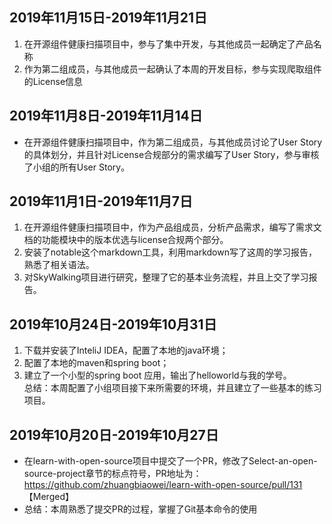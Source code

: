 ﻿## 2019年11月15日-2019年11月21日
1. 在开源组件健康扫描项目中，参与了集中开发，与其他成员一起确定了产品名称
2. 作为第二组成员，与其他成员一起确认了本周的开发目标，参与实现爬取组件的License信息


## 2019年11月8日-2019年11月14日
- 在开源组件健康扫描项目中，作为第二组成员，与其他成员讨论了User Story的具体划分，并且针对License合规部分的需求编写了User Story，参与审核了小组的所有User Story。


## 2019年11月1日-2019年11月7日
1. 在开源组件健康扫描项目中，作为产品组成员，分析产品需求，编写了需求文档的功能模块中的版本优选与license合规两个部分。
2. 安装了notable这个markdown工具，利用markdown写了这周的学习报告，熟悉了相关语法。
3. 对SkyWalking项目进行研究，整理了它的基本业务流程，并且上交了学习报告。

## 2019年10月24日-2019年10月31日
1. 下载并安装了InteliJ IDEA，配置了本地的java环境；
2. 配置了本地的maven和spring boot；
3. 建立了一个小型的spring boot 应用，输出了helloworld与我的学号。  
总结：本周配置了小组项目接下来所需要的环境，并且建立了一些基本的练习项目。

## 2019年10月20日-2019年10月27日
- 在learn-with-open-source项目中提交了一个PR，修改了Select-an-open-source-project章节的标点符号，PR地址为：https://github.com/zhuangbiaowei/learn-with-open-source/pull/131  【Merged】
- 总结：本周熟悉了提交PR的过程，掌握了Git基本命令的使用
